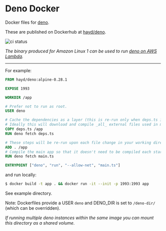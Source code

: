 # Deno Docker

Docker files for [deno](https://github.com/denoland/deno).

These are published on Dockerhub at [hayd/deno](https://hub.docker.com/r/hayd/deno).

![ci status](https://github.com/hayd/deno-docker/workflows/Test/badge.svg?branch=master)

_The binary produced for Amazon Linux 1 can be used to run [deno on AWS Lambda](https://github.com/hayd/deno-lambda/)._

---

For example:

```Dockerfile
FROM hayd/deno:alpine-0.28.1

EXPOSE 1993

WORKDIR /app

# Prefer not to run as root.
USER deno

# Cache the dependencies as a layer (this is re-run only when deps.ts is modified).
# Ideally this will download and compile _all_ external files used in main.ts.
COPY deps.ts /app
RUN deno fetch deps.ts

# These steps will be re-run upon each file change in your working directory:
ADD . /app
# Compile the main app so that it doesn't need to be compiled each startup/entry.
RUN deno fetch main.ts

ENTRYPOINT ["deno", "run", "--allow-net", "main.ts"]
```

and run locally:

```sh
$ docker build -t app . && docker run -it --init -p 1993:1993 app
```

See example directory.

Note: Dockerfiles provide a USER `deno` and DENO_DIR is set to `/deno-dir/` (which can be overridden).

_If running multiple deno instances within the same image you can mount this directory as a shared volume._

